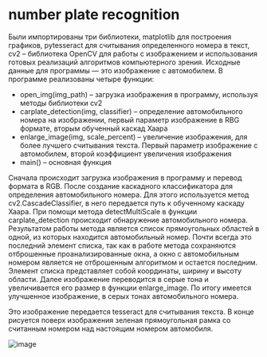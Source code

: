 # number plate recognition
Были импортированы три библиотеки, matplotlib для построения графиков, pytesseract для считывания определенного номера в текст, cv2 – библиотека OpenCV для работы с изображением и использования готовых реализаций алгоритмов компьютерного зрения. Исходные данные для программы — это изображение с автомобилем.
В программе реализованы четыре функции:

- open_img(img_path) – загрузка изображения в программу, используя методы библиотеки cv2
- carplate_detection(img, classifier) – определение автомобильного номера на изображении, первый параметр изображение в  RBG формате, вторым обученный каскад Хаара
- enlarge_image(img, scale_percent) – увеличение изображения, для более лучшего считывания текста. Первый параметр изображение с автомобилем, второй коэффициент увеличения изображения
- main() – основная функция

Сначала происходит загрузка изображения в программу и перевод формата в RGB. После создание каскадного классификатора для определения автомобильного номера. Для этого используется метод cv2.CascadeClassifier, в него передается путь к обученному каскаду Хаара. При помощи метода detectMultiScale в функции carplate_detection происходит обнаружение автомобильного номера. Результатом работы метода является список прямоугольных областей в одной, из которых находится автомобильный номер. Почти всегда это последний элемент списка, так как в работе метода сохраняются отброшенные проанализированные окна, а окно с автомобильным номером является не отброшенным алгоритмом и остается последним. Элемент списка представляет собой координаты, ширину и высоту области.
 Далее изображение переводится в серые тона и увеличивается его размер в функции enlarge_image. По итогу имеется улучшенное изображение, в серых тонах автомобильного номера.
 
Это изображение передается tesseract для считывания текста. В конце рисуется поверх изображения зеленая прямоугольная рамка со считанным номером над настоящим номером автомобиля.

![image](https://github.com/SergeyLTR/-number_plate_recognition/assets/43312717/9e51a3e8-6f87-4141-a55e-1d3116a7c6f9)
